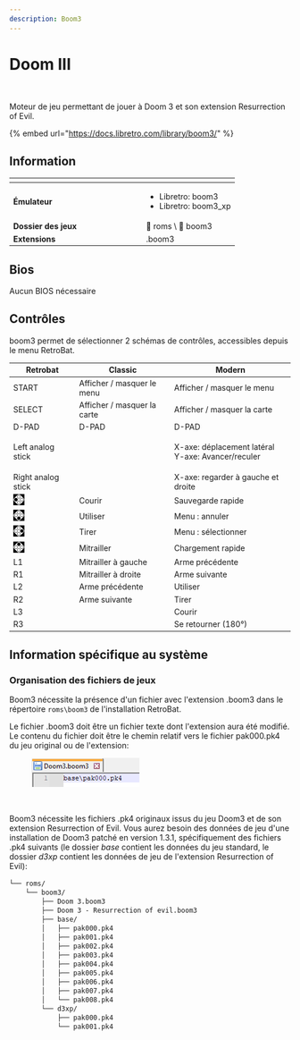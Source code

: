 ```yaml
---
description: Boom3
---
```


# Doom III

<div align="left">

<figure><picture><source srcset="https://raw.githubusercontent.com/fabricecaruso/es-theme-carbon/f55c99c10d6ab0fc36ebe3d33576050178c66501/art/logos/boom3-w.svg" media="(prefers-color-scheme: dark)"><img src="https://raw.githubusercontent.com/fabricecaruso/es-theme-carbon/f55c99c10d6ab0fc36ebe3d33576050178c66501/art/logos/boom3.svg" alt="" width="375"></picture><figcaption></figcaption></figure>

</div>

Moteur de jeu permettant de jouer à Doom 3 et son extension Resurrection of Evil.

{% embed url="https://docs.libretro.com/library/boom3/" %}

## Information

<table data-header-hidden><thead><tr><th width="224"></th><th></th></tr></thead><tbody><tr><td><strong>Émulateur</strong></td><td><ul><li>Libretro: boom3</li><li>Libretro: boom3_xp</li></ul></td></tr><tr><td><strong>Dossier des jeux</strong></td><td><span data-gb-custom-inline data-tag="emoji" data-code="1f4c2">📂</span> roms \ <span data-gb-custom-inline data-tag="emoji" data-code="1f4c2">📂</span> boom3</td></tr><tr><td><strong>Extensions</strong></td><td>.boom3</td></tr></tbody></table>

## Bios

Aucun BIOS nécessaire

## Contrôles

boom3 permet de sélectionner 2 schémas de contrôles, accessibles depuis le menu RetroBat.

| Retrobat                                       | Classic                     | Modern                                                      |
| ---------------------------------------------- | --------------------------- | ----------------------------------------------------------- |
| START                                          | Afficher / masquer le menu  | Afficher / masquer le menu                                  |
| SELECT                                         | Afficher / masquer la carte | Afficher / masquer la carte                                 |
| D-PAD                                          | D-PAD                       | D-PAD                                                       |
| Left analog stick                              |                             | <p>X-axe: déplacement latéral<br>Y-axe: Avancer/reculer</p> |
| Right analog stick                             |                             | X-axe: regarder à gauche et droite                          |
| ![](<../../../.gitbook/assets/image (33).png>) | Courir                      | Sauvegarde rapide                                           |
| ![](<../../../.gitbook/assets/image (20).png>) | Utiliser                    | Menu : annuler                                              |
| ![](<../../../.gitbook/assets/image (7).png>)  | Tirer                       | Menu : sélectionner                                         |
| ![](<../../../.gitbook/assets/image (35).png>) | Mitrailler                  | Chargement rapide                                           |
| L1                                             | Mitrailler à gauche         | Arme précédente                                             |
| R1                                             | Mitrailler à droite         | Arme suivante                                               |
| L2                                             | Arme précédente             | Utiliser                                                    |
| R2                                             | Arme suivante               | Tirer                                                       |
| L3                                             |                             | Courir                                                      |
| R3                                             |                             | Se retourner (180°)                                         |

## Information spécifique au système

### Organisation des fichiers de jeux

Boom3 nécessite la présence d'un fichier avec l'extension .boom3 dans le répertoire `roms\boom3` de l'installation RetroBat.

Le fichier .boom3 doit être un fichier texte dont l'extension aura été modifié. Le contenu du fichier doit être le chemin relatif vers le fichier pak000.pk4 du jeu original ou de l'extension:

<div align="left">

<figure><img src="../../../.gitbook/assets/image (37).png" alt=""><figcaption></figcaption></figure>

</div>

<div align="left">

<figure><img src="https://files.gitbook.com/v0/b/gitbook-x-prod.appspot.com/o/spaces%2FexdzL60ZuqPLldz2AYta%2Fuploads%2FP31aMYrLpmnCQ2eJozzc%2Fimage.png?alt=media&#x26;token=a290eee5-756f-49f4-be6d-f9bef7de1b27" alt=""><figcaption></figcaption></figure>

</div>

Boom3 nécessite les fichiers .pk4 originaux issus du jeu Doom3 et de son extension Resurrection of Evil. Vous aurez besoin des données de jeu d'une installation de Doom3 patché en version 1.3.1, spécifiquement des fichiers .pk4 suivants (le dossier _base_ contient les données du jeu standard, le dossier _d3xp_ contient les données de jeu de l'extension Resurrection of Evil):

```
└── roms/
    └── boom3/
        ├── Doom 3.boom3
        ├── Doom 3 - Resurrection of evil.boom3
        ├── base/
        │   ├── pak000.pk4
        │   ├── pak001.pk4
        │   ├── pak002.pk4
        │   ├── pak003.pk4
        │   ├── pak004.pk4
        │   ├── pak005.pk4
        │   ├── pak006.pk4
        │   ├── pak007.pk4
        │   └── pak008.pk4
        └── d3xp/
            ├── pak000.pk4 
            └── pak001.pk4
```
